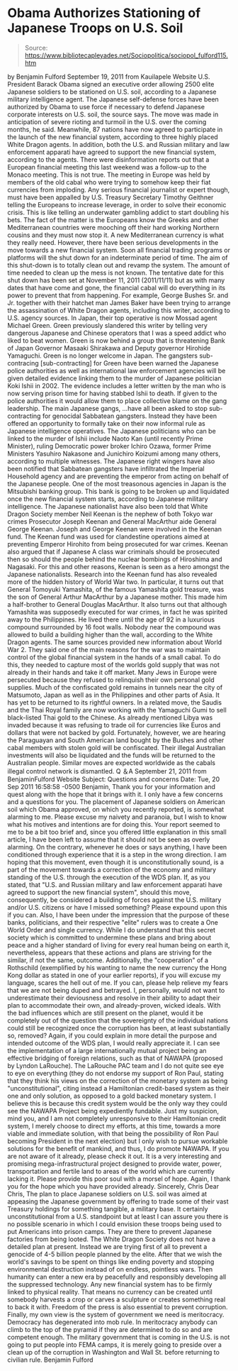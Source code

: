 # Obama Authorizes Stationing of Japanese Troops on U.S. Soil

> Source: https://www.bibliotecapleyades.net/Sociopolitica/sociopol_fulford115.htm

by Benjamin Fulford
September 19, 2011
from
Kauilapele Website
U.S. President
Barack Obama signed an executive
order allowing 2500 elite Japanese soldiers to be stationed on U.S. soil,
according to a Japanese military intelligence agent.
The Japanese self-defense forces have been
authorized by Obama to use force if necessary to defend Japanese corporate
interests on U.S. soil, the source says. The move was made in anticipation of
severe rioting and turmoil in the U.S. over the coming months, he said.
Meanwhile, 87 nations have now agreed to participate in the launch of the
new financial system, according to three highly placed White Dragon agents.
In addition, both the U.S. and Russian military and law enforcement apparati
have agreed to support the new financial system, according to the agents.
There were disinformation reports out that a European financial meeting this
last weekend was a follow-up to the Monaco meeting. This is not true.
The
meeting in Europe was held by members of the old cabal who were trying to
somehow keep their fiat currencies from imploding. Any serious financial
journalist or expert though, must have been appalled by U.S. Treasury
Secretary Timothy Geithner telling the Europeans to increase leverage, in
order to solve their economic crisis.
This is like telling an underwater
gambling addict to start doubling his bets.
The fact of the matter is the Europeans know the Greeks and other
Mediterranean countries were mooching off their hard working Northern
cousins and they must now stop it. A new Mediterranean currency is what they
really need.
However, there have been serious developments in the move towards a new
financial system. Soon all financial trading programs or platforms will
the shut down for an indeterminate period of time. The aim of this shut-down
is to totally clean out and revamp the system. The amount of time needed to
clean up the mess is not known.
The tentative date for this shut down has been set at November 11, 2011
(2011/11/11) but as with many dates that have come and gone, the financial
cabal will do everything in its power to prevent that from happening.
For example,
George Bushes Sr. and Jr. together with their hatchet man
James
Baker have been trying to arrange the assassination of White Dragon agents,
including this writer, according to U.S. agency sources.
In Japan, their top operative is now Mossad agent
Michael Green.
Green
previously slandered this writer by telling very dangerous Japanese and
Chinese operators that I was a speed addict who liked to beat women. Green
is now behind a group that is threatening Bank of Japan Governor Masaaki Shirakawa and Deputy governor
Hirohide Yamaguchi. Green is no longer welcome
in Japan.
The gangsters sub-contracing [sub-contracting] for Green have been warned
the Japanese police authorities as well as international law enforcement
agencies will be given detailed evidence linking them to the murder of
Japanese politician Koki Ishii in 2002. The evidence includes a letter
written by the man who is now serving prison time for having stabbed Ishii
to death. If given to the police authorities it would allow them to place
collective blame on the gang leadership.
The main Japanese gangs,
...have all been asked to stop sub-contracting for genocidal Sabbatean gangsters.
Instead they have been offered an opportunity to
formally take on their now informal rule as Japanese intelligence
operatives.
The Japanese politicians who can be linked to the murder of Ishii include
Naoto Kan (until recently Prime Minister), ruling Democratic power broker
Ichiro Ozawa, former Prime Ministers Yasuhiro Nakasone and Junichiro Koizumi
among many others, according to multiple witnesses.
The Japanese right wingers have also been notified that Sabbatean gangsters
have infiltrated the Imperial Household agency and are preventing the
emperor from acting on behalf of the Japanese people.
One of the most
treasonous agencies in Japan is the
Mitsubishi banking group. This bank is
going to be broken up and liquidated once the new financial system starts,
according to Japanese military intelligence.
The Japanese nationalist have also been told that White Dragon Society
member Neil Keenan is the nephew of both Tokyo war crimes Prosecutor Joseph
Keenan and General MacArthur aide General George Keenan.
Joseph and George
Keenan were involved in the Keenan fund. The Keenan fund was used for
clandestine operations aimed at preventing Emperor Hirohito from being
prosecuted for war crimes. Keenan also argued that if Japanese A class war
criminals should be prosecuted then so should the people behind the nuclear
bombings of Hiroshima and Nagasaki.
For this and other reasons, Keenan is
seen as a hero amongst the Japanese nationalists.
Research into the Keenan fund has also revealed more of the hidden history
of World War two. In particular, it turns out that General Tomoyuki
Yamashita, of the famous
Yamashita gold treasure, was the son of General
Arthur MacArthur by a Japanese mother. This made him a half-brother to
General Douglas MacArthur.
It also turns out that although Yamashita was
supposedly executed for war crimes, in fact he was spirited away to the
Philippines. He lived there until the age of 92 in a luxurious compound
surrounded by 16 foot walls. Nobody near the compound was allowed to build a
building higher than the wall, according to the White Dragon agents.
The same sources provided new information about World War 2. They said one
of the main reasons for the war was to maintain control of the global
financial system in the hands of a small cabal. To do this, they needed to
capture most of the worlds gold supply that was not already in their hands
and take it off market.
Many Jews in Europe were persecuted because they
refused to relinquish their own personal gold supplies.
Much of the confiscated gold remains in tunnels near the city of Matsumoto,
Japan as well as in the Philippines and other parts of Asia. It has yet to
be returned to its rightful owners.
In a related move, the Saudis and the Thai Royal family are now working with
the Yamaguchi Gumi to sell black-listed Thai gold to the Chinese. As
already mentioned
Libya was invaded because it was refusing to trade oil for
currencies like Euros and dollars that were not backed by gold.
Fortunately, however, we are hearing the
Paraguayan and South American land
bought by the Bushes and other cabal members with stolen gold will be
confiscated. Their illegal Australian investments will also
be liquidated and the funds will be returned to the Australian people.
Similar moves are expected worldwide as the cabals illegal control network
is dismantled.
Q ＆A
September 21, 2011
from
BenjaminFulford Website
Subject: Questions and concerns
Date: Tue, 20 Sep 2011 16:58:58 -0500
Benjamin,
Thank you for your information and quest along with the hope that it
brings with it. I only have a few concerns and a questions for you.
The placement of Japanese soldiers on American soil which Obama
approved, on which you recently reported, is somewhat alarming to me.
Please excuse my naivety and paranoia, but I wish to know what his
motives and intentions are for doing this.
Your report seemed to me to
be a bit too brief and, since you offered little explanation in this
small article, I have been left to assume that it should not be seen as
overly alarming. On the contrary, whenever he does or says anything, I
have been conditioned through experience that it is a step in the wrong
direction.
I am hoping that this movement, even though it is
unconstitutionally sound, is a part of the movement towards a correction
of the economy and military standing of the U.S. through the execution
of
the WDS plan.
If, as you stated, that "U.S. and Russian military and
law enforcement apparati have agreed to support the new financial
system", should this move, consequently, be considered a building of
forces against the U.S. military and/or U.S. citizens or have I missed
something?
Please expound upon this if you can.
Also, I have been under the impression that the purpose of these banks,
politicians, and their respective "elite" rulers was to create a
One
World Order and single currency.
While I do understand that this secret
society which is committed to undermine these plans and bring about
peace and a higher standard of living for every real human being on
earth it, nevertheless, appears that these actions and plans are
striving for the similar, if not the same, outcome.
Additionally, the
"cooperation" of
a Rothschild (exemplified by his wanting to name the
new currency the Hong Kong dollar as stated in one of your
earlier
reports), if you will excuse my language, scares the hell out of me.
If
you can, please help relieve my fears that we are not being duped and
betrayed.
I, personally, would not want to underestimate their
deviousness and resolve in their ability to adapt their plan to
accommodate their own, and already-proven, wicked ideals. With the bad
influences which are still present on the planet, would it be completely
out of the question that the sovereignty of the individual nations could
still be recognized once the corruption has been, at least substantially
so, removed?
Again, if you could explain in more detail the purpose and
intended outcome of the WDS plan, I would really appreciate it.
I can see the implementation of a large internationally mutual project
being an effective bridging of foreign relations, such as that of
NAWAPA (proposed by Lyndon LaRouche).
The
LaRouche PAC team and I do not quite
see eye to eye on everything (they do not endorse my support of Ron
Paul, stating that they think his views on the correction of the
monetary system as being "unconstitutional", citing instead a
Hamiltonian credit-based system as their one and only solution, as
opposed to a gold backed monetary system. I believe this is because this
credit system would be the only way they could see the NAWAPA Project
being expediently fundable. Just my suspicion, mind you, and I am not
completely unresponsive to their Hamiltonian credit system, I merely
choose to direct my efforts, at this time, towards a more viable and
immediate solution, with that being the possibility of Ron Paul becoming
President in the next election) but I only wish to pursue workable
solutions for the benefit of mankind, and thus, I do promote NAWAPA.
If
you are not aware of it already, please check it out. It is a very
interesting and promising mega-infrastructural project designed to
provide water, power, transportation and fertile land to areas of the
world which are currently lacking it.
Please provide this poor soul with a morsel of hope.
Again, I thank you for the hope which you have provided already.
Sincerely,
Chris
Dear Chris,
The plan to place Japanese soldiers on U.S. soil was aimed at appeasing
the Japanese government by offering to trade some of their vast Treasury
holdings for something tangible, a military base.
It certainly
unconstitutional from a U.S. standpoint but at least I can assure you
there is no possible scenario in which I could envision these troops
being used to put Americans into prison camps. They are there to prevent
Japanese factories from being looted.
The
White Dragon Society does not have a detailed plan at present.
Instead we are trying first of all to prevent a genocide of 4-5 billion
people planned by
the elite.
After that we wish the world's savings to
be spent on things like ending poverty and stopping environmental
destruction instead of on endless, pointless wars. Then humanity can
enter a new era by peacefully and responsibly developing all the
suppressed technology.
Any new financial system has to be firmly linked to physical reality.
That means no currency can be created until somebody harvests a crop or
carves a sculpture or creates something real to back it with. Freedom of
the press is also essential to prevent corruption.
Finally, my own view is the system of government we need is meritocracy.
Democracy has degenerated into mob rule. In
meritocracy anybody can
climb to the top of the pyramid if they are determined to do so and are
competent enough.
The military government that is coming in the U.S. is not going to put
people into
FEMA camps, it is merely going to preside over a
clean up of
the corruption in Washington and Wall St. before returning to civilian
rule.
Benjamin Fulford
